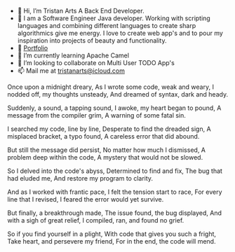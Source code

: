 - 👋 Hi, I’m Tristan Arts A Back End Developer.
- 👀 I am a Software Engineer Java developer. Working with scripting languages and combining different languages to create sharp algorithmics give me energy. I love to create web app's and to pour my inspiration into projects of beauty and functionality.
- 👀 [Portfolio](https://arts-ict.onrender.com)
- 🌱 I’m currently learning Apache Camel
- 💞️ I’m looking to collaborate on Multi User TODO App's
- 📫 Mail me at tristanarts@icloud.com

Once upon a midnight dreary,
As I wrote some code, weak and weary,
I nodded off, my thoughts unsteady,
And dreamed of syntax, dark and heady.

Suddenly, a sound, a tapping sound,
I awoke, my heart began to pound,
A message from the compiler grim,
A warning of some fatal sin.

I searched my code, line by line,
Desperate to find the dreaded sign,
A misplaced bracket, a typo found,
A careless error that did abound.

But still the message did persist,
No matter how much I dismissed,
A problem deep within the code,
A mystery that would not be slowed.

So I delved into the code's abyss,
Determined to find and fix,
The bug that had eluded me,
And restore my program to clarity.

And as I worked with frantic pace,
I felt the tension start to race,
For every line that I revised,
I feared the error would yet survive.

But finally, a breakthrough made,
The issue found, the bug displayed,
And with a sigh of great relief,
I compiled, ran, and found no grief.

So if you find yourself in a plight,
With code that gives you such a fright,
Take heart, and persevere my friend,
For in the end, the code will mend.
<!---
Drystan-Furor/Drystan-Furor is a ✨ special ✨ repository because its `README.md` (this file) appears on your GitHub profile.
You can click the Preview link to take a look at your changes.
--->
